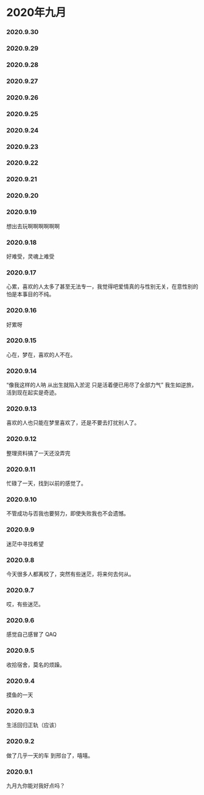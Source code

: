 # 2020年九月

### 2020.9.30
### 2020.9.29
### 2020.9.28
### 2020.9.27
### 2020.9.26
### 2020.9.25
### 2020.9.24
### 2020.9.23
### 2020.9.22
### 2020.9.21
### 2020.9.20
### 2020.9.19
想出去玩啊啊啊啊啊啊
### 2020.9.18
好难受，灵魂上难受
### 2020.9.17
心累，喜欢的人太多了甚至无法专一，我觉得吧爱情真的与性别无关，在意性别的怕是本事目的不纯。
### 2020.9.16
好累呀
### 2020.9.15
心在，梦在，喜欢的人不在。
### 2020.9.14
“像我这样的人呐 从出生就陷入淤泥 只是活着便已用尽了全部力气” 我生如逆旅，活到现在起实是奇迹。
### 2020.9.13
喜欢的人也只能在梦里喜欢了，还是不要去打扰别人了。
### 2020.9.12
整理资料搞了一天还没弄完
### 2020.9.11
忙碌了一天，找到以前的感觉了。
### 2020.9.10
不管成功与否我也要努力，即使失败我也不会遗憾。
### 2020.9.9
迷茫中寻找希望
### 2020.9.8
今天很多人都离校了，突然有些迷茫，将来何去何从。
### 2020.9.7
哎，有些迷茫。
### 2020.9.6
感觉自己感冒了 QAQ
### 2020.9.5
收拾宿舍，莫名的烦躁。
### 2020.9.4
摸鱼的一天
### 2020.9.3
生活回归正轨（应该）
### 2020.9.2
做了几乎一天的车 到邢台了，嘻嘻。
### 2020.9.1
九月九你能对我好点吗？
